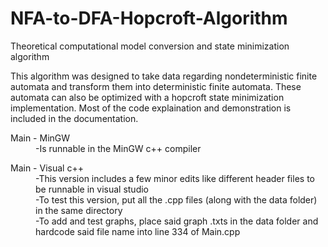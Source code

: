 # NFA-to-DFA-Hopcroft-Algorithm
Theoretical computational model conversion and state minimization algorithm

This algorithm was designed to take data regarding nondeterministic finite automata and transform them into deterministic finite automata. 
These automata can also be optimized with a hopcroft state minimization implementation. 
Most of the code explaination and demonstration is included in the documentation.
	
<dl>
  	<dt>Main - MinGW</dt>
  	<dd>-Is runnable in the MinGW c++ compiler<br/></dd>
</dl>

<dl>
	<dt>Main - Visual c++</d>
	<dd>-This version includes a few minor edits like different header files to be runnable in visual studio<br/>
	-To test this version, put all the .cpp files (along with the data folder) in the same directory<br/>
	-To add and test graphs, place said graph .txts in the data folder and hardcode said file name into line 334 of Main.cpp</dd>
